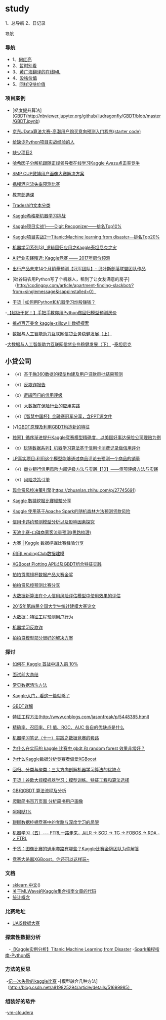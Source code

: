 # study
1、总导航 2、日记录

导航

### 导航 
 - 1、[何红亮](https://github.com/hhlisme/Daily)
 - 2、[暂时别看](https://github.com/scaufengyang/Big_Data_Resources)
 - 3、[黄广海翻译的在线ML](http://fengdu78.gitee.io/coursera-ml-andrewng-notes/)
 - 4、[没啥价值](https://github.com/jobbole/awesome-machine-learning-cn)
 - 5、[同样没啥价值](https://github.com/ty4z2008/Qix/blob/master/dl.md)
### 项目案例
- [梯度提升算法](GBDT(http://nbviewer.jupyter.org/github/liudragonfly/GBDT/blob/master/GBDT.ipynb)


- [京东JData算法大赛-高潜用户购买意向预测入门程序(starter code)](https://github.com/hhlisme/JData)


- [给缺少Python项目实战经验的人](http://blog.csdn.net/shiyanlou_chenshi/article/details/52807629)
- [缺少项目2](https://www.zhihu.com/question/29372574/answer/147908571)

- [哈希因子分解机跟随正规领导者在线学习Kaggle Avazu点击率竞争](https://github.com/scaufengyang/FM_FTRL)
- [SMP CUP微博用户画像大赛解决方案](http://blog.csdn.net/u011086367/article/details/54174635)
- [携程酒店流失率预测比赛](https://github.com/scaufengyang/xiecheng_lost_prob_competition)
- [教育部选课](https://github.com/scaufengyang/kddcup2015)
- [Tradeshift文本分类](https://github.com/scaufengyang/kaggle-tradeshift-winning-solution)
- [Kaggle希格斯机器学习挑战](https://github.com/scaufengyang/kaggle_higgs)
- [Kaggle项目实战1——Digit Recognizer——排名Top10%](http://blog.csdn.net/u013691510/article/details/43195227)
- [Kaggle项目实战2—Titanic:Machine learning from disaster—排名Top20%](http://blog.csdn.net/u013691510/article/details/43199085/)
- [机器学习系列(3)_逻辑回归应用之Kaggle泰坦尼克之灾](http://blog.csdn.net/han_xiaoyang/article/details/49797143)

- [AI行业实践精选: Kaggle竞赛 —— 2017年房价预测](https://xs5.rqiao.net/search?q=%E5%B0%8F%E8%B4%B7++gbdt+github+&oq=%E5%B0%8F%E8%B4%B7++gbdt+github+&gs_l=psy-ab.3...623865.633326.0.633471.13.12.1.0.0.0.458.1053.2-1j1j1.3.0....0...1.1.64.psy-ab..10.0.0....0._RZ2FVzk2PQ)
- [出行产品未来14个月销量预测【冠军团队】- 贝叶斯部落联盟团队作品](https://mp.weixin.qq.com/s?__biz=MzA3NTg2OTEyMg==&mid=2651931237&idx=1&sn=ecb815fe4b8589b72b88af348d5c3209)

- [硅谷码农用Python写了个机器人，租到了让女友满意的房子]（http://codingpy.com/article/apartment-finding-slackbot/?from=singlemessage&isappinstalled=0）
- [干货 | 如何用Python和机器学习炒股赚钱？](https://mp.weixin.qq.com/s?__biz=MzA4NzE1NzYyMw==&mid=2247492284&idx=5&sn=d42818577e63a71a648dea1954804cd1)
  
-[【超级干货！】手把手教你用Python做回归模型预测房价](https://mp.weixin.qq.com/s?__biz=MjM5MDI1ODUyMA==&mid=2672938723&idx=1&sn=b2f6255d021629326e5a14cbc8334e8e)  
- [挑战百万美金 kaggle-zillow II 数据探索](https://zhuanlan.zhihu.com/p/29190140)

- [数据与人工智能助力互联网信贷业务稳健发展（上）](https://mp.weixin.qq.com/s?__biz=MzA4MjI2MTcwMw==&mid=2650485748&idx=1&sn=b64b6ef32c916c964ce5cefac781a737)

-[大数据与人工智能助力互联网信贷业务稳健发展（下）](https://mp.weixin.qq.com/s?__biz=MzA4MjI2MTcwMw==&mid=2650485751&idx=1&sn=29bdcfa322849ae24f8876efcb1e2a08)
-[泰坦尼克](http://blog.csdn.net/han_xiaoyang/article/details/49797143)

## 小贷公司
- （√）[基于融360数据的模型构建及用户贷款审批结果预测](https://wenku.baidu.com/view/743221b8a45177232f60a2ef.html)
- （√）[反欺诈报告](http://www.cnblogs.com/yueyebigdata/p/5893454.html)
- （x）[逻辑回归的信用评级](https://zhuanlan.zhihu.com/p/25576951)
- （√）[大数据在保险行业的应用实践](https://mp.weixin.qq.com/s?__biz=MzI3MjU5MzIyOA==&mid=2247483971&idx=1&sn=f52412e83e8ce64df69bd9c677c70ca9)
- （√）[【智慧中国杯】金融赛冠军分享，含PPT源文件](https://mp.weixin.qq.com/s?__biz=MzIwMTgwNjgyOQ==&mid=2247485008&idx=1&sn=ff0ba8045f9eadf4fdbb88d114356e94)
- (√)[GBDT原理及利用GBDT构造新的特征](http://blog.csdn.net/shine19930820/article/details/71713680)
- [独家】循序渐进提升Kaggle竞赛模型精确度，以美国好事达保险公司理赔为例](https://mp.weixin.qq.com/s?__biz=MzAxMzA2MDYxMw==&mid=2651560688&idx=1&sn=7a93a9af4e338d1134198a2c65232ed3)

- （x）[玩转数据系列】机器学习算法基于信用卡消费记录做信用评分](https://mp.weixin.qq.com/s?__biz=MzI0OTQyNzEzMQ==&mid=2247484373&idx=1&sn=8cf4e08af2f60f050f4808ed029cf074)
- [LP真实项目:利用这个模型能够通过商品评论去预测一个商品的销量](https://mp.weixin.qq.com/s?__biz=MzA3MDg0MjgxNQ==&mid=2652391521&idx=1&sn=e73c1fe6fd876bbaabcc046a8973b1ba)
- （√）[商业银行信用风险内部评级方法与实践【10】——债项评级方法与实践](https://mp.weixin.qq.com/s?__biz=MzA5MjEyMTYwMg==&mid=2650239889&idx=1&sn=a7fd18755ea4d1cd819d99f89942319e)
- （√）[风险决策引擎](https://wenku.baidu.com/view/de22691b2b160b4e767fcfd1.html)
- [现金贷风控决策引擎](https://zhuanlan.zhihu.com/p/29281105)(https://zhuanlan.zhihu.com/p/27745691)
- [Kaggle 數據挖掘比賽經驗分享](http://www.itread01.com/content/1494761044.html)
- [Kaggle 使用基于Apache Spark的随机森林方法预测贷款风险](http://dataunion.org/25243.html)
- [信用卡违约预测模型分析以及影响因素探究](https://image.hanspub.org/Html/6-2580195_18568.htm)
- [天池比赛-口碑商家客流量预测(思路梳理)](https://zhpmatrix.github.io/2017/02/21/ijcai-tianchi/)
- [大赛 | Kaggle 数据挖掘比赛经验分享](http://m.sohu.com/n/492702267/)
- [利用LendingClub数据建模](https://zhuanlan.zhihu.com/p/21550547)
- [XGBoost Plotting API以及GBDT组合特征实践](http://www.tk4479.net/sb19931201/article/details/65445514)
- [拍拍贷魔镜杯数据产品大赛金奖](http://zhanghonglun.cn/blog/project/%E6%8B%8D%E6%8B%8D%E8%B4%B7%E9%AD%94%E9%95%9C%E6%9D%AF%E6%95%B0%E6%8D%AE%E4%BA%A7%E5%93%81%E5%A4%A7%E8%B5%9B%E9%87%91%E5%A5%96/)
- [拍拍贷风控预测比赛分享](http://hacker.duanshishi.com/?p=1630)
- [大数据新算法在个人信用风险评估模型中使用效果的评估](http://bigdata.51cto.com/art/201611/521373.htm)
- [2015年第四届全国大学生统计建模大赛论文](http://www.sescn.org.cn/zyxx/2015dxsjmgs/edj/B03.pdf)
- [大数据：特征工程预测用户行为](https://zhuanlan.zhihu.com/p/24954137)
- [机器学习反欺诈](http://www.codesec.net/view/242894.html)
- [拍拍贷模型部分很好的解决方案](http://zhanghonglun.cn/blog/project/%E6%8B%8D%E7%9F%A5%E5%BF%83-%E6%9C%80%E6%87%82%E4%BD%A0%E7%9A%84%E6%99%BA%E8%83%BD%E6%8A%95%E8%B5%84%E9%A1%BE%E9%97%AE/)


### 探讨

- [如何在 Kaggle 首战中进入前 10%](https://dnc1994.com/2016/04/rank-10-percent-in-first-kaggle-competition/)

- [面试前大总结](http://www.cnblogs.com/maybe2030/category/697574.html])

- [常见数据清洗方法](https://zhuanlan.zhihu.com/p/20571505?refer=data-analyst-improvement)
- [Kaggle入门，看这一篇就够了](https://zhuanlan.zhihu.com/p/25686876)
- [GBDT详解](http://www.cnblogs.com/peizhe123/p/5086128.html)
- [特征工程方法](https://www.zhihu.com/question/28641663)(http://www.cnblogs.com/jasonfreak/p/5448385.html)
- [精确率、召回率、F1 值、ROC、AUC 各自的优缺点是什么](https://www.zhihu.com/question/30643044/answer/48955833)
- [机器学习笔记（十一）实践之数据竞赛的套路](http://blog.csdn.net/sinat_22594309/article/details/68951145)
- [为什么在实际的 kaggle 比赛中 gbdt 和 random forest 效果非常好？](https://www.zhihu.com/question/51818176/answer/127706751)
- [为什么Kaggle数据分析竞赛者偏爱XGBoost](https://m.aliyun.com/yunqi/articles/70770)
- [回归、分类与聚类：三大方向剖解机器学习算法的优缺点](https://zhuanlan.zhihu.com/p/27013861)
- [干货｜谷歌大规模机器学习：模型训练、特征工程和算法选择](https://mp.weixin.qq.com/s?__biz=MzIxODM4MjA5MA==&mid=2247484830&idx=1&sn=8c821b9267622e51d75e348220f11f67)
- [GB和GBDT 算法流程及分析](http://www.cnblogs.com/liuwu265/p/4694191.html)
- [爬取简书百万页面 分析简书用户画像](http://www.jianshu.com/p/9f8a81040393)
- [呵呵哒1%](https://zhuanlan.zhihu.com/p/27424282)
- [聊聊数据挖掘竞赛中的套路与深度学习的局限](https://zhuanlan.zhihu.com/p/28038354)
- [机器学习（五）--- FTRL一路走来，从LR -> SGD -> TG -> FOBOS -> RDA -> FTRL](http://blog.csdn.net/china1000/article/details/51176654)
- [干货：图像比赛的通用套路有哪些？Kaggle比赛金牌团队为你解答](https://mp.weixin.qq.com/s?__biz=MjM5ODU3OTIyOA==&mid=2650666086&idx=2&sn=a324768a33e032702d4ac30eeaa039aa)
- [竞赛大杀器XGBoost，你还可以这样玩~](https://mp.weixin.qq.com/s?__biz=MzAwNjM1ODkxNQ==&mid=2650887653&idx=1&sn=93c803d4b8c0dd5feb894d4f7a529bdd)

### 文档
- [sklearn 中文](http://sklearn.lzjqsdd.com/)() 
- [关于MLWave的Kaggle集合指南文章的代码](https://github.com/MLWave/Kaggle-Ensemble-Guide)
- [统计概念](https://woaielf.github.io/page5/)

### 比赛地址
- [UAIS数据大赛](https://www.kddcup2015.com/)


### 探索性数据分析
    -[【Kaggle实例分析】Titanic Machine Learning from Disaster](https://zhuanlan.zhihu.com/p/25185856)
    -[Spark编程指南-Python版](http://cholerae.com/2015/04/11/-%E7%BF%BB%E8%AF%91-Spark%E7%BC%96%E7%A8%8B%E6%8C%87%E5%8D%97-Python%E7%89%88/)


### 方法的反思
  -[记一次失败的kaggle比赛](http://blog.csdn.net/mmc2015/article/details/51301865)
  -[模型融合几种方法]（http://blog.csdn.net/a819825294/article/details/51699985）
  
### 组装好的软件
-[vm-cloudera](https://www.cloudera.com/documentation/enterprise/latest/topics/cloudera_quickstart_vm.html)

